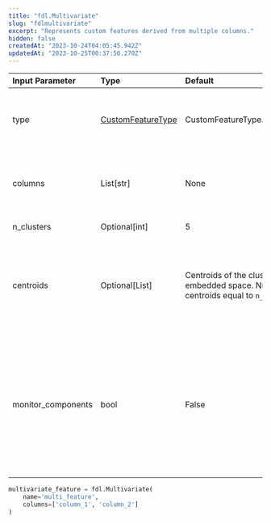 ```yaml
---
title: "fdl.Multivariate"
slug: "fdlmultivariate"
excerpt: "Represents custom features derived from multiple columns."
hidden: false
createdAt: "2023-10-24T04:05:45.942Z"
updatedAt: "2023-10-25T00:37:50.270Z"
---
```

| Input Parameter    | Type                                      | Default                                                                                    | Description                                                                                                                                |
| :----------------- | :---------------------------------------- | :----------------------------------------------------------------------------------------- | :----------------------------------------------------------------------------------------------------------------------------------------- |
| type               | [CustomFeatureType](fdlcustomfeaturetype) | CustomFeatureType.FROM_COLUMNS                                                             | Indicates this feature is derived from multiple columns.                                                                                   |
| columns            | List[str]                                 | None                                                                                       | List of original columns from which this feature is derived.                                                                               |
| n_clusters         | Optional[int]                             | 5                                                                                          | The number of clusters.                                                                                                                    |
| centroids          | Optional[List]                            | Centroids of the clusters in the embedded space. Number of centroids equal to `n_clusters` | Centroids of the clusters in the embedded space. Number of centroids equal to \`n_clusters                                                 |
| monitor_components | bool                                      | False                                                                                      | Whether to monitor each column in `columns` as individual feature. If set to `True`, components are monitored and drift will be available. |

```python Usage
multivariate_feature = fdl.Multivariate(
    name='multi_feature',
    columns=['column_1', 'column_2']
)
```